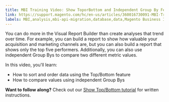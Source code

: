 ```yaml
---
title: MBI Training Video: Show ToporBottom and Independent Group By Features
link: https://support.magento.com/hc/en-us/articles/360016730091-MBI-Training-Video-Show-Top-Bottom-and-Independent-Group-By-Features
labels: MBI,analysis,mbi-api-migration,database,data,Magento Business Intelligence,how to,reports
---
```


 You can do more in the Visual Report Builder than create analyses that trend over time. For example, you can build a report to show how valuable your acquisition and marketing channels are, but you can also build a report that shows only the top five performers. Additionally, you can also use independent Group Bys to compare two different metric values.

 In this video, you'll learn:

 
 * How to sort and order data using the Top/Bottom feature
 * How to compare values using independent Group Bys
 
 **Want to follow along?** Check out our [Show Top/Bottom tutorial](https://support.magento.com/hc/en-us/articles/360016504932) for written instructions.

